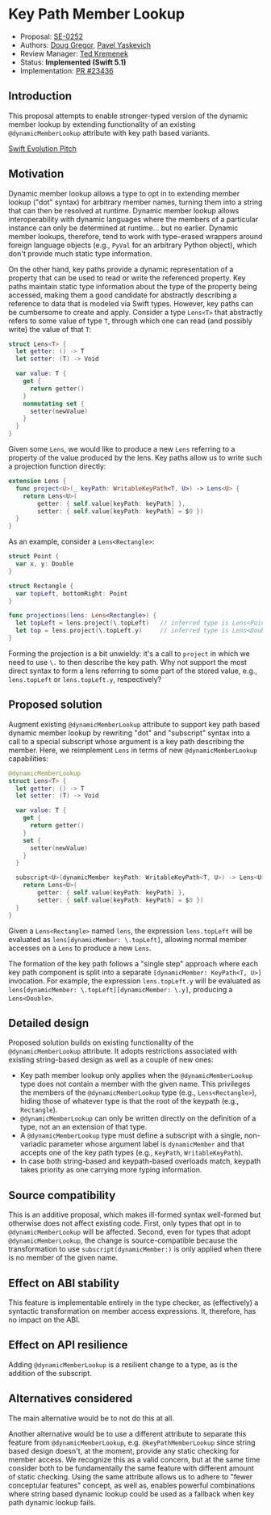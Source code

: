 # Key Path Member Lookup

* Proposal: [SE-0252](0252-keypath-dynamic-member-lookup.md)
* Authors: [Doug Gregor](https://github.com/DougGregor), [Pavel Yaskevich](https://github.com/xedin)
* Review Manager: [Ted Kremenek](https://github.com/tkremenek)
* Status: **Implemented (Swift 5.1)**
* Implementation: [PR #23436](https://github.com/apple/swift/pull/23436)

## Introduction

This proposal attempts to enable stronger-typed version of the dynamic member lookup by extending functionality of an existing `@dynamicMemberLookup` attribute with key path based variants.

[Swift Evolution Pitch](https://forums.swift.org/t/pitch-key-path-member-lookup/21579)

## Motivation

Dynamic member lookup allows a type to opt in to extending member lookup ("dot" syntax) for arbitrary member names, turning them into a string that can then be resolved at runtime. Dynamic member lookup allows interoperability with dynamic languages where the members of a particular instance can only be determined at runtime... but no earlier. Dynamic member lookups, therefore, tend to work with type-erased wrappers around foreign language objects (e.g., `PyVal` for an arbitrary Python object), which don't provide much static type information.

On the other hand, key paths provide a dynamic representation of a property that can be used to read or write the referenced property. Key paths maintain static type information about the type of the property being accessed, making them a good candidate for abstractly describing a reference to data that is modeled via Swift types. However, key paths can be cumbersome to create and apply. Consider a type `Lens<T>` that abstractly refers to some value of type `T`, through which one can read (and possibly write) the value of that `T`:

```swift
struct Lens<T> {
  let getter: () -> T
  let setter: (T) -> Void

  var value: T {
    get {
      return getter()
    }
    nonmutating set {
      setter(newValue)
    }
  }
}
```

Given some `Lens`, we would like to produce a new `Lens` referring to a property of the value produced by the lens. Key paths allow us to write such a projection function directly:

```swift
extension Lens {
  func project<U>(_ keyPath: WritableKeyPath<T, U>) -> Lens<U> {
    return Lens<U>(
        getter: { self.value[keyPath: keyPath] },
        setter: { self.value[keyPath: keyPath] = $0 })
  }
}
```

As an example, consider a `Lens<Rectangle>`:

```swift
struct Point {
  var x, y: Double
}

struct Rectangle {
  var topLeft, bottomRight: Point
}

func projections(lens: Lens<Rectangle>) {
  let topLeft = lens.project(\.topLeft)   // inferred type is Lens<Point>
  let top = lens.project(\.topLeft.y)     // inferred type is Lens<Double>
}
```

Forming the projection is a bit unwieldy: it's a call to `project` in which we need to use `\.` to then describe the key path. Why not support the most direct syntax to form a lens referring to some part of the stored value, e.g., `lens.topLeft` or `lens.topLeft.y`, respectively?

## Proposed solution

Augment existing `@dynamicMemberLookup` attribute to support key path based dynamic member lookup by rewriting "dot" and "subscript" syntax into a call to a special subscript whose argument is a key path describing the member. Here, we reimplement `Lens` in terms of new `@dynamicMemberLookup` capabilities:


```swift
@dynamicMemberLookup
struct Lens<T> {
  let getter: () -> T
  let setter: (T) -> Void

  var value: T {
    get {
      return getter()
    }
    set {
      setter(newValue)
    }
  }

  subscript<U>(dynamicMember keyPath: WritableKeyPath<T, U>) -> Lens<U> {
    return Lens<U>(
        getter: { self.value[keyPath: keyPath] },
        setter: { self.value[keyPath: keyPath] = $0 })
  }
}
```

Given a `Lens<Rectangle>` named `lens`, the expression `lens.topLeft` will be evaluated as `lens[dynamicMember: \.topLeft]`, allowing normal member accesses on a `Lens` to produce a new `Lens`.

The formation of the key path follows a "single step" approach where each key path component is split into a separate `[dynamicMember: KeyPath<T, U>]` invocation. For example, the expression `lens.topLeft.y` will be evaluated as `lens[dynamicMember: \.topLeft][dynamicMember: \.y]`, producing a `Lens<Double>`.

## Detailed design

Proposed solution builds on existing functionality of the `@dynamicMemberLookup` attribute. It adopts restrictions associated with existing string-based design as well as a couple of new ones:

* Key path member lookup only applies when the `@dynamicMemberLookup` type does not contain a member with the given name. This privileges the members of the `@dynamicMemberLookup` type (e.g., `Lens<Rectangle>`), hiding those of whatever type is that the root of the keypath (e.g., `Rectangle`).
* `@dynamicMemberLookup` can only be written directly on the definition of a type, not an an extension of that type.
* A `@dynamicMemberLookup` type must define a subscript with a single, non-variadic parameter whose argument label is `dynamicMember` and that accepts one of the key path types (e.g., `KeyPath`, `WritableKeyPath`).
* In case both string-based and keypath-based overloads match, keypath takes priority as one carrying more typing information.

## Source compatibility

This is an additive proposal, which makes ill-formed syntax well-formed but otherwise does not affect existing code. First, only types that opt in to `@dynamicMemberLookup` will be affected. Second, even for types that adopt `@dynamicMemberLookup`, the change is source-compatible because the transformation to use `subscript(dynamicMember:)` is only applied when there is no member of the given name.

## Effect on ABI stability

This feature is implementable entirely in the type checker, as (effectively) a syntactic transformation on member access expressions. It, therefore, has no impact on the ABI.

## Effect on API resilience

Adding `@dynamicMemberLookup` is a resilient change to a type, as is the addition of the subscript.

## Alternatives considered

The main alternative would be to not do this at all.

Another alternative would be to use a different attribute to separate this feature from `@dynamicMemberLookup`, e.g. `@keyPathMemberLookup` since string based design doesn't, at the moment, provide any static checking for member access. We recognize this as a valid concern, but at the same time consider both to be fundamentally the same feature with different amount of static checking. Using the same attribute allows us to adhere to "fewer conceptular features" concept, as well as, enables powerful combinations where string based dynamic lookup could be used as a fallback when key path dynamic lookup fails.

